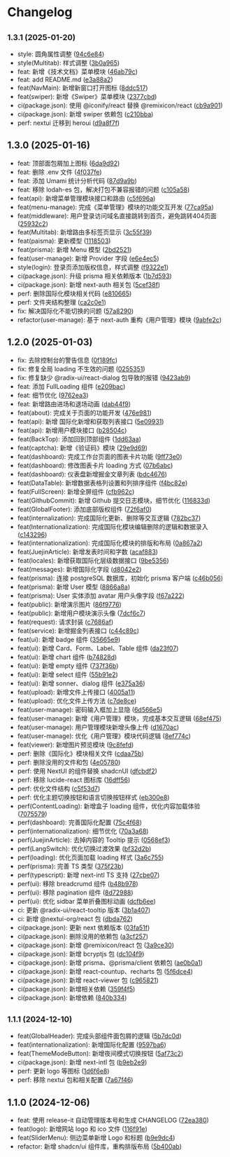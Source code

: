 # Changelog

## <small>1.3.1 (2025-01-20)</small>

* style: 圆角属性调整 ([94c6e84](https://github.com/baiwumm/next-admin/commit/94c6e84))
* style(Multitab): 样式调整 ([3b0a965](https://github.com/baiwumm/next-admin/commit/3b0a965))
* feat: 新增《技术文档》菜单模块 ([46ab79c](https://github.com/baiwumm/next-admin/commit/46ab79c))
* feat: add README.md ([e3a88a2](https://github.com/baiwumm/next-admin/commit/e3a88a2))
* feat(NavMain): 新增新窗口打开图标 ([8ddc517](https://github.com/baiwumm/next-admin/commit/8ddc517))
* feat(swiper): 新增《Swiper》菜单模块 ([2377cbd](https://github.com/baiwumm/next-admin/commit/2377cbd))
* ci(package.json): 使用 @iconify/react 替换  @remixicon/react ([cb9a901](https://github.com/baiwumm/next-admin/commit/cb9a901))
* ci(package.json): 新增 swiper 依赖包 ([c210bba](https://github.com/baiwumm/next-admin/commit/c210bba))
* perf: nextui 迁移到 heroui ([d9a8f7f](https://github.com/baiwumm/next-admin/commit/d9a8f7f))

## 1.3.0 (2025-01-16)

* feat: 顶部面包屑加上图标 ([6da9d92](https://github.com/baiwumm/next-admin/commit/6da9d92))
* feat: 删除 .env 文件 ([4f037fe](https://github.com/baiwumm/next-admin/commit/4f037fe))
* feat: 添加 Umami 统计分析代码 ([87d9a9b](https://github.com/baiwumm/next-admin/commit/87d9a9b))
* feat: 移除 lodah-es 包，解决打包不兼容报错的问题 ([c105a58](https://github.com/baiwumm/next-admin/commit/c105a58))
* feat(api): 新增菜单管理模块接口和路由 ([c5f696a](https://github.com/baiwumm/next-admin/commit/c5f696a))
* feat(menu-manage): 完成《菜单管理》模块的功能交互开发 ([77ca95a](https://github.com/baiwumm/next-admin/commit/77ca95a))
* feat(middleware): 用户登录访问域名直接跳转到首页，避免跳转404页面 ([25932c2](https://github.com/baiwumm/next-admin/commit/25932c2))
* feat(Multitab): 新增路由多标签页显示 ([3c55f39](https://github.com/baiwumm/next-admin/commit/3c55f39))
* feat(paisma): 更新模型 ([1118503](https://github.com/baiwumm/next-admin/commit/1118503))
* feat(prisma): 新增 Menu 模型 ([2bd2521](https://github.com/baiwumm/next-admin/commit/2bd2521))
* feat(user-manage): 新增 Provider 字段 ([e6e4ec5](https://github.com/baiwumm/next-admin/commit/e6e4ec5))
* style(login): 登录页添加版权信息，样式调整 ([f9322e1](https://github.com/baiwumm/next-admin/commit/f9322e1))
* ci(package.json): 升级 prisma 相关依赖版本 ([1b7d593](https://github.com/baiwumm/next-admin/commit/1b7d593))
* ci(package.json): 新增 next-auth 相关包 ([5cef38f](https://github.com/baiwumm/next-admin/commit/5cef38f))
* perf: 删除国际化模块相关代码 ([e810665](https://github.com/baiwumm/next-admin/commit/e810665))
* perf: 文件夹结构整理 ([ca2c0e1](https://github.com/baiwumm/next-admin/commit/ca2c0e1))
* fix: 解决国际化不能切换的问题 ([57a8290](https://github.com/baiwumm/next-admin/commit/57a8290))
* refactor(user-manage): 基于 next-auth 重构《用户管理》模块 ([9abfe2c](https://github.com/baiwumm/next-admin/commit/9abfe2c))

## 1.2.0 (2025-01-03)

* fix: 去除控制台的警告信息 ([0f189fc](https://gitee.com/baiwumm/next-admin/commits/0f189fc))
* fix: 修复全局 loading 不生效的问题 ([0255351](https://gitee.com/baiwumm/next-admin/commits/0255351))
* fix: 修复缺少 @radix-ui/react-dialog 包导致的报错 ([9423ab9](https://gitee.com/baiwumm/next-admin/commits/9423ab9))
* feat: 添加 FullLoading 组件 ([e209bac](https://gitee.com/baiwumm/next-admin/commits/e209bac))
* feat: 细节优化 ([9762ea3](https://gitee.com/baiwumm/next-admin/commits/9762ea3))
* feat: 新增路由进场和退场动画 ([dab44f9](https://gitee.com/baiwumm/next-admin/commits/dab44f9))
* feat(about): 完成关于页面的功能开发 ([476e981](https://gitee.com/baiwumm/next-admin/commits/476e981))
* feat(api): 新增 国际化新增和获取列表接口 ([5e09931](https://gitee.com/baiwumm/next-admin/commits/5e09931))
* feat(api): 新增用户模块接口 ([b28504c](https://gitee.com/baiwumm/next-admin/commits/b28504c))
* feat(BackTop): 添加回到顶部组件 ([1dd63aa](https://gitee.com/baiwumm/next-admin/commits/1dd63aa))
* feat(captcha): 新增《验证码》模块 ([29e9d69](https://gitee.com/baiwumm/next-admin/commits/29e9d69))
* feat(dashboard): 完成工作台页面的图表卡片功能 ([9ff73e0](https://gitee.com/baiwumm/next-admin/commits/9ff73e0))
* feat(dashboard): 修改图表卡片 loading 方式 ([07b6abc](https://gitee.com/baiwumm/next-admin/commits/07b6abc))
* feat(dashboard): 仪表盘新增掘金文章列表 ([bdc4676](https://gitee.com/baiwumm/next-admin/commits/bdc4676))
* feat(DataTable): 新增数据表格列设置和列排序组件 ([f4bc82e](https://gitee.com/baiwumm/next-admin/commits/f4bc82e))
* feat(FullScreen): 新增全屏组件 ([cfb962c](https://gitee.com/baiwumm/next-admin/commits/cfb962c))
* feat(GithubCommit): 新增 Github 提交日志模块，细节优化 ([116833d](https://gitee.com/baiwumm/next-admin/commits/116833d))
* feat(GlobalFooter): 添加底部版权组件 ([72f6af0](https://gitee.com/baiwumm/next-admin/commits/72f6af0))
* feat(internalization): 完成国际化更新、删除等交互逻辑 ([782bc37](https://gitee.com/baiwumm/next-admin/commits/782bc37))
* feat(Internationalization): 完成国际化模块编辑删除的逻辑和数据录入 ([c143296](https://gitee.com/baiwumm/next-admin/commits/c143296))
* feat(internationalization): 完成国际化模块的排版和布局 ([0a867a2](https://gitee.com/baiwumm/next-admin/commits/0a867a2))
* feat(JuejinArticle): 新增发表时间和字数 ([acaf883](https://gitee.com/baiwumm/next-admin/commits/acaf883))
* feat(locales): 新增获取国际化层级数据接口 ([9be5356](https://gitee.com/baiwumm/next-admin/commits/9be5356))
* feat(messages): 新增国际化字段 ([d8042e2](https://gitee.com/baiwumm/next-admin/commits/d8042e2))
* feat(prisma): 连接 postgreSQL 数据库，初始化 prisma 客户端 ([c46b056](https://gitee.com/baiwumm/next-admin/commits/c46b056))
* feat(prisma): 新增 User 模型 ([8866a8a](https://gitee.com/baiwumm/next-admin/commits/8866a8a))
* feat(prisma): User 实体添加 avatar 用户头像字段 ([f67a222](https://gitee.com/baiwumm/next-admin/commits/f67a222))
* feat(public): 新增演示图片 ([86f9776](https://gitee.com/baiwumm/next-admin/commits/86f9776))
* feat(public): 新增用户模块演示头像 ([7dcf6c7](https://gitee.com/baiwumm/next-admin/commits/7dcf6c7))
* feat(request): 请求封装 ([c7686af](https://gitee.com/baiwumm/next-admin/commits/c7686af))
* feat(service): 新增掘金列表接口 ([c44c89c](https://gitee.com/baiwumm/next-admin/commits/c44c89c))
* feat(ui): 新增 badge 组件 ([35665e9](https://gitee.com/baiwumm/next-admin/commits/35665e9))
* feat(ui): 新增 Card、Form、Label、Table 组件 ([da23f07](https://gitee.com/baiwumm/next-admin/commits/da23f07))
* feat(ui): 新增 chart 组件 ([b74828d](https://gitee.com/baiwumm/next-admin/commits/b74828d))
* feat(ui): 新增 empty 组件 ([737f36b](https://gitee.com/baiwumm/next-admin/commits/737f36b))
* feat(ui): 新增 select 组件 ([55b91e2](https://gitee.com/baiwumm/next-admin/commits/55b91e2))
* feat(ui): 新增 sonner、dialog 组件 ([e375a36](https://gitee.com/baiwumm/next-admin/commits/e375a36))
* feat(upload): 新增文件上传接口 ([4005a11](https://gitee.com/baiwumm/next-admin/commits/4005a11))
* feat(upload): 优化文件上传方法 ([c7de8ce](https://gitee.com/baiwumm/next-admin/commits/c7de8ce))
* feat(user-manage): 密码输入框加上显隐 ([6d566e5](https://gitee.com/baiwumm/next-admin/commits/6d566e5))
* feat(user-manage): 新增《用户管理》模块，完成基本交互逻辑 ([68ef475](https://gitee.com/baiwumm/next-admin/commits/68ef475))
* feat(user-manage): 用户管理模块新增头像上传 ([d1670ac](https://gitee.com/baiwumm/next-admin/commits/d1670ac))
* feat(user-manage): 优化《用户管理》模块代码逻辑 ([8ef774c](https://gitee.com/baiwumm/next-admin/commits/8ef774c))
* feat(viewer): 新增图片预览模块 ([9c8fefd](https://gitee.com/baiwumm/next-admin/commits/9c8fefd))
* perf: 删除《国际化》模块相关文件 ([cdaa75b](https://gitee.com/baiwumm/next-admin/commits/cdaa75b))
* perf: 删除没用的文件和包 ([4e05780](https://gitee.com/baiwumm/next-admin/commits/4e05780))
* perf: 使用 NextUI 的组件替换 shadcnUI ([dfcbdf2](https://gitee.com/baiwumm/next-admin/commits/dfcbdf2))
* perf: 移除 lucide-react 图标库 ([16dff56](https://gitee.com/baiwumm/next-admin/commits/16dff56))
* perf: 优化文件结构 ([c5f53d7](https://gitee.com/baiwumm/next-admin/commits/c5f53d7))
* perf: 优化主题切换按钮和语言切换按钮样式 ([eb300e8](https://gitee.com/baiwumm/next-admin/commits/eb300e8))
* perf(ContentLoading): 新增盒子 loading 组件，优化内容加载体验 ([7075579](https://gitee.com/baiwumm/next-admin/commits/7075579))
* perf(dashboard): 完善国际化配置 ([75c4f68](https://gitee.com/baiwumm/next-admin/commits/75c4f68))
* perf(internationalization): 细节优化 ([70a3a68](https://gitee.com/baiwumm/next-admin/commits/70a3a68))
* perf(JuejinArticle): 去掉内容的 Tooltip 提示 ([0568ef3](https://gitee.com/baiwumm/next-admin/commits/0568ef3))
* perf(LangSwitch): 优化切换过渡效果 ([bf32d2b](https://gitee.com/baiwumm/next-admin/commits/bf32d2b))
* perf(loading): 优化页面加载 loading 样式 ([3a6c755](https://gitee.com/baiwumm/next-admin/commits/3a6c755))
* perf(prisma): 完善 TS 类型 ([375f23b](https://gitee.com/baiwumm/next-admin/commits/375f23b))
* perf(typescript): 新增 next-intl TS 支持 ([27cbe07](https://gitee.com/baiwumm/next-admin/commits/27cbe07))
* perf(ui): 移除 breadcrumd 组件 ([b48b978](https://gitee.com/baiwumm/next-admin/commits/b48b978))
* perf(ui): 移除 pagination 组件 ([8d72988](https://gitee.com/baiwumm/next-admin/commits/8d72988))
* perf(ui): 优化 sidbar 菜单折叠图标动画 ([dcfb6ee](https://gitee.com/baiwumm/next-admin/commits/dcfb6ee))
* ci: 更新 @radix-ui/react-tooltip 版本 ([3b1a407](https://gitee.com/baiwumm/next-admin/commits/3b1a407))
* ci: 新增 @nextui-org/react 包 ([dbda762](https://gitee.com/baiwumm/next-admin/commits/dbda762))
* ci(package.json): 更新 next 依赖版本 ([03fa51f](https://gitee.com/baiwumm/next-admin/commits/03fa51f))
* ci(package.json): 删除没用的依赖包 ([a3cf257](https://gitee.com/baiwumm/next-admin/commits/a3cf257))
* ci(package.json): 新增 @remixicon/react 包 ([3a9ce30](https://gitee.com/baiwumm/next-admin/commits/3a9ce30))
* ci(package.json): 新增 bcryptjs 包 ([dc104f9](https://gitee.com/baiwumm/next-admin/commits/dc104f9))
* ci(package.json): 新增 prisma、@prisma/client 依赖包 ([ae0b0a1](https://gitee.com/baiwumm/next-admin/commits/ae0b0a1))
* ci(package.json): 新增 react-countup、recharts 包 ([5f6dce4](https://gitee.com/baiwumm/next-admin/commits/5f6dce4))
* ci(package.json): 新增 react-viewer 包 ([c965821](https://gitee.com/baiwumm/next-admin/commits/c965821))
* ci(package.json): 新增相关依赖 ([359f4f5](https://gitee.com/baiwumm/next-admin/commits/359f4f5))
* ci(package.json): 新增依赖 ([840b334](https://gitee.com/baiwumm/next-admin/commits/840b334))

## <small>1.1.1 (2024-12-10)</small>

* feat(GlobalHeader): 完成头部组件面包屑的逻辑 ([5b7dc0d](https://gitee.com/baiwumm/next-admin/commits/5b7dc0d))
* feat(internationalization): 新增国际化配置 ([9597ba6](https://gitee.com/baiwumm/next-admin/commits/9597ba6))
* feat(ThemeModeButton): 新增夜间模式切换按钮 ([5af73c2](https://gitee.com/baiwumm/next-admin/commits/5af73c2))
* ci(package.json): 新增 next-intl 包 ([b9eb2e9](https://gitee.com/baiwumm/next-admin/commits/b9eb2e9))
* perf: 更新 logo 等图标 ([1d6f6e8](https://gitee.com/baiwumm/next-admin/commits/1d6f6e8))
* perf: 移除 nextui 包和相关配置 ([7a67f46](https://gitee.com/baiwumm/next-admin/commits/7a67f46))

## 1.1.0 (2024-12-06)

* feat: 使用 release-it 自动管理版本号和生成 CHANGELOG ([72ea380](https://gitee.com/baiwumm/next-admin/commits/72ea380))
* feat(logo): 新增网站 logo 和 ico 文件 ([116f91e](https://gitee.com/baiwumm/next-admin/commits/116f91e))
* feat(SliderMenu): 侧边菜单新增 Logo 和标题 ([b9e9dc4](https://gitee.com/baiwumm/next-admin/commits/b9e9dc4))
* refactor: 新增 shadcn/ui 组件库，重构排版布局 ([5b400ab](https://gitee.com/baiwumm/next-admin/commits/5b400ab))
